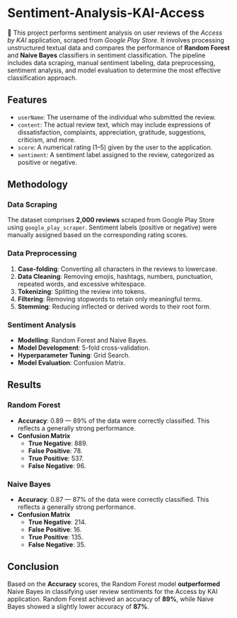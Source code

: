 # Sentiment-Analysis-KAI-Access

🚅 This project performs sentiment analysis on user reviews of the *Access by KAI* application, scraped from *Google Play Store*. It involves processing unstructured textual data and compares the performance of **Random Forest** and **Naive Bayes** classifiers in sentiment classification. The pipeline includes data scraping, manual sentiment labeling, data preprocessing, sentiment analysis, and model evaluation to determine the most effective classification approach.

## Features
- `userName`: The username of the individual who submitted the review.
- `content`: The actual review text, which may include expressions of dissatisfaction, complaints, appreciation, gratitude, suggestions, criticism, and more.
- `score`: A numerical rating (1–5) given by the user to the application.
- `sentiment`: A sentiment label assigned to the review, categorized as positive or negative.

## Methodology
### Data Scraping
The dataset comprises **2,000 reviews** scraped from Google Play Store using `google_play_scraper`. Sentiment labels (positive or negative) were manually assigned based on the corresponding rating scores.

### Data Preprocessing
1. **Case-folding**: Converting all characters in the reviews to lowercase.
2. **Data Cleaning**: Removing emojis, hashtags, numbers, punctuation, repeated words, and excessive whitespace.
3. **Tokenizing**: Splitting the review into tokens.
4. **Filtering**: Removing stopwords to retain only meaningful terms.
5. **Stemming**: Reducing inflected or derived words to their root form.

### Sentiment Analysis
- **Modelling**: Random Forest and Naive Bayes.
- **Model Development**: 5-fold cross-validation.
- **Hyperparameter Tuning**: Grid Search.
- **Model Evaluation**: Confusion Matrix.

## Results
### Random Forest
- **Accuracy**: 0.89 — 89% of the data were correctly classified. This reflects a generally strong performance.
- **Confusion Matrix**
  - **True Negative**: 889.
  - **False Positive**: 78.
  - **True Positive**: 537.
  - **False Negative**: 96.

### Naive Bayes
- **Accuracy**: 0.87 — 87% of the data were correctly classified. This reflects a generally strong performance.
- **Confusion Matrix**
  - **True Negative**: 214.
  - **False Positive**: 16.
  - **True Positive**: 135.
  - **False Negative**: 35.

## Conclusion
Based on the **Accuracy** scores, the Random Forest model **outperformed** Naive Bayes in classifying user review sentiments for the Access by KAI application. Random Forest achieved an accuracy of **89%**, while Naive Bayes showed a slightly lower accuracy of **87%**.
